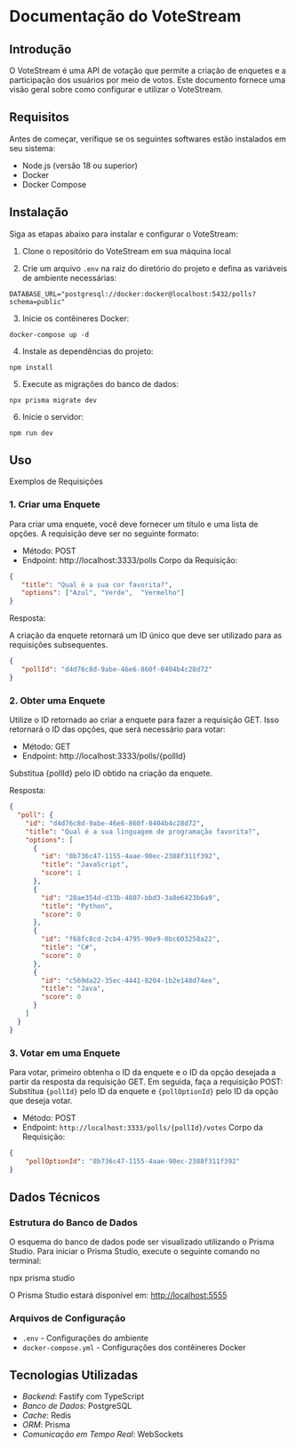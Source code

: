 # Documentação do VoteStream

## Introdução

O VoteStream é uma API de votação que permite a criação de enquetes e a participação dos usuários por meio de votos. Este documento fornece uma visão geral sobre como configurar e utilizar o VoteStream.

## Requisitos

Antes de começar, verifique se os seguintes softwares estão instalados em seu sistema:

- Node.js (versão 18 ou superior)
- Docker
- Docker Compose

## Instalação

Siga as etapas abaixo para instalar e configurar o VoteStream:

1. Clone o repositório do VoteStream em sua máquina local

2. Crie um arquivo `.env` na raiz do diretório do projeto e defina as variáveis de ambiente necessárias:
```shell
DATABASE_URL="postgresql://docker:docker@localhost:5432/polls?schema=public"
```

3. Inicie os contêineres Docker:

```shell
docker-compose up -d
```

4. Instale as dependências do projeto:

```shell
npm install
```

5. Execute as migrações do banco de dados:

```shell
npx prisma migrate dev
```

6. Inicie o servidor:

```shell
npm run dev
```

## Uso
Exemplos de Requisições

### 1. Criar uma Enquete

Para criar uma enquete, você deve fornecer um título e uma lista de opções. A requisição deve ser no seguinte formato:
- Método: POST
- Endpoint: http://localhost:3333/polls
Corpo da Requisição:

 ```json
{
    "title": "Qual é a sua cor favorita?",
    "options": ["Azul", "Verde",  "Vermelho"]
}
 ```

Resposta:

A criação da enquete retornará um ID único que deve ser utilizado para as requisições subsequentes.

 ```json
{
    "pollId": "d4d76c8d-9abe-46e6-860f-0404b4c28d72"
}
 ```

### 2. Obter uma Enquete

Utilize o ID retornado ao criar a enquete para fazer a requisição GET. Isso retornará o ID das opções, que será necessário para votar:
- Método: GET
- Endpoint: http://localhost:3333/polls/{pollId}
  
Substitua {pollId} pelo ID obtido na criação da enquete.

Resposta:
```json
{
  "poll": {
    "id": "d4d76c8d-9abe-46e6-860f-0404b4c28d72",
    "title": "Qual é a sua linguagem de programação favorita?",
    "options": [
      {
        "id": "8b736c47-1155-4aae-90ec-2388f311f392",
        "title": "JavaScript",
        "score": 1
      },
      {
        "id": "28ae354d-d33b-4807-bbd3-3a8e6423b6a9",
        "title": "Python",
        "score": 0
      },
      {
        "id": "f68fc8cd-2cb4-4795-90e9-0bc603258a22",
        "title": "C#",
        "score": 0
      },
      {
        "id": "c569da22-35ec-4441-8204-1b2e148d74ee",
        "title": "Java",
        "score": 0
      }
    ]
  }
}
```

### 3. Votar em uma Enquete

Para votar, primeiro obtenha o ID da enquete e o ID da opção desejada a partir da resposta da requisição GET. Em seguida, faça a requisição POST:
Substitua `{pollId}` pelo ID da enquete e `{pollOptionId}` pelo ID da opção que deseja votar.
- Método: POST
- Endpoint: `http://localhost:3333/polls/{pollId}/votes`
Corpo da Requisição:

```json
{
    "pollOptionId": "8b736c47-1155-4aae-90ec-2388f311f392"
}
```

## Dados Técnicos

### Estrutura do Banco de Dados

O esquema do banco de dados pode ser visualizado utilizando o Prisma Studio. Para iniciar o Prisma Studio, execute o seguinte comando no terminal:

npx prisma studio

O Prisma Studio estará disponível em: [http://localhost:5555](http://localhost:5555)

### Arquivos de Configuração

- `.env` - Configurações do ambiente
- `docker-compose.yml` - Configurações dos contêineres Docker

## Tecnologias Utilizadas

- *Backend*: Fastify com TypeScript
- *Banco de Dados*: PostgreSQL
- *Cache*: Redis
- *ORM*: Prisma
- *Comunicação em Tempo Real*: WebSockets
